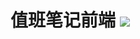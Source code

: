 <h1>值班笔记前端 <img src="https://github.com/MR-Addict/punch-frontend/actions/workflows/docker.yml/badge.svg?branch=main"/></h1>
